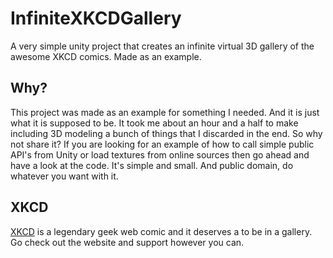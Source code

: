 # InfiniteXKCDGallery
A very simple unity project that creates an infinite virtual 3D gallery of the awesome XKCD comics. Made as an example. 

## Why?

This project was made as an example for something I needed. And it is just what it is supposed to be. It took me about an hour and a half to make including 3D modeling a bunch of things that I discarded in the end. So why not share it? If you are looking for an example of how to call simple public API's from Unity or load textures from online sources then go ahead and have a look at the code. It's simple and small. And public domain, do whatever you want with it.

## XKCD

[XKCD](https://xkcd.com/) is a legendary geek web comic and it deserves a to be in a gallery. Go check out the website and support however you can.
